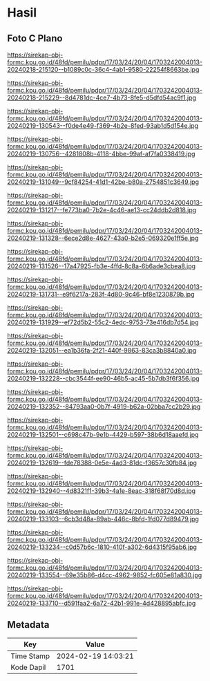 # Hasil

## Foto C Plano

https://sirekap-obj-formc.kpu.go.id/48fd/pemilu/pdpr/17/03/24/20/04/1703242004013-20240218-215120--b1089c0c-36c4-4ab1-9580-22254f8663be.jpg

https://sirekap-obj-formc.kpu.go.id/48fd/pemilu/pdpr/17/03/24/20/04/1703242004013-20240218-215229--8d4781dc-4ce7-4b73-8fe5-d5dfd54ac9f1.jpg

https://sirekap-obj-formc.kpu.go.id/48fd/pemilu/pdpr/17/03/24/20/04/1703242004013-20240219-130543--f0de4e49-f369-4b2e-8fed-93ab1d5d154e.jpg

https://sirekap-obj-formc.kpu.go.id/48fd/pemilu/pdpr/17/03/24/20/04/1703242004013-20240219-130756--4281808b-4118-4bbe-99af-af7fa0338419.jpg

https://sirekap-obj-formc.kpu.go.id/48fd/pemilu/pdpr/17/03/24/20/04/1703242004013-20240219-131049--9cf84254-41d1-42be-b80a-2754851c3649.jpg

https://sirekap-obj-formc.kpu.go.id/48fd/pemilu/pdpr/17/03/24/20/04/1703242004013-20240219-131217--fe773ba0-7b2e-4c46-ae13-cc24ddb2d818.jpg

https://sirekap-obj-formc.kpu.go.id/48fd/pemilu/pdpr/17/03/24/20/04/1703242004013-20240219-131328--6ece2d8e-4627-43a0-b2e5-069320e1ff5e.jpg

https://sirekap-obj-formc.kpu.go.id/48fd/pemilu/pdpr/17/03/24/20/04/1703242004013-20240219-131526--17a47925-fb3e-4ffd-8c8a-6b6ade3cbea8.jpg

https://sirekap-obj-formc.kpu.go.id/48fd/pemilu/pdpr/17/03/24/20/04/1703242004013-20240219-131731--e9f6217a-283f-4d80-9c46-bf8e1230879b.jpg

https://sirekap-obj-formc.kpu.go.id/48fd/pemilu/pdpr/17/03/24/20/04/1703242004013-20240219-131929--ef72d5b2-55c2-4edc-9753-73e416db7d54.jpg

https://sirekap-obj-formc.kpu.go.id/48fd/pemilu/pdpr/17/03/24/20/04/1703242004013-20240219-132051--ea1b36fa-2f21-440f-9863-83ca3b8840a0.jpg

https://sirekap-obj-formc.kpu.go.id/48fd/pemilu/pdpr/17/03/24/20/04/1703242004013-20240219-132228--cbc3544f-ee90-46b5-ac45-5b7db3f6f356.jpg

https://sirekap-obj-formc.kpu.go.id/48fd/pemilu/pdpr/17/03/24/20/04/1703242004013-20240219-132352--84793aa0-0b7f-4919-b62a-02bba7cc2b29.jpg

https://sirekap-obj-formc.kpu.go.id/48fd/pemilu/pdpr/17/03/24/20/04/1703242004013-20240219-132501--c698c47b-9e1b-4429-b597-38b6d18aaefd.jpg

https://sirekap-obj-formc.kpu.go.id/48fd/pemilu/pdpr/17/03/24/20/04/1703242004013-20240219-132619--fde78388-0e5e-4ad3-81dc-f3657c30fb84.jpg

https://sirekap-obj-formc.kpu.go.id/48fd/pemilu/pdpr/17/03/24/20/04/1703242004013-20240219-132940--4d8321f1-39b3-4a1e-8eac-318f68f70d8d.jpg

https://sirekap-obj-formc.kpu.go.id/48fd/pemilu/pdpr/17/03/24/20/04/1703242004013-20240219-133103--6cb3d48a-89ab-446c-8bfd-1fd077d89479.jpg

https://sirekap-obj-formc.kpu.go.id/48fd/pemilu/pdpr/17/03/24/20/04/1703242004013-20240219-133234--c0d57b6c-1810-410f-a302-6d4315f95ab6.jpg

https://sirekap-obj-formc.kpu.go.id/48fd/pemilu/pdpr/17/03/24/20/04/1703242004013-20240219-133554--69e35b86-d4cc-4962-9852-fc605e81a830.jpg

https://sirekap-obj-formc.kpu.go.id/48fd/pemilu/pdpr/17/03/24/20/04/1703242004013-20240219-133710--d591faa2-6a72-42b1-991e-4d428895abfc.jpg


## Metadata

| Key        | Value               |
| ---------- | ------------------- |
| Time Stamp | 2024-02-19 14:03:21 |
| Kode Dapil | 1701                |



